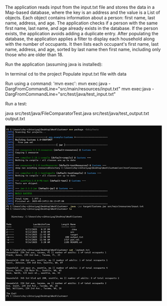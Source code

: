The application reads input from the input.txt file and stores the data in a Map-based database, where the key is an address and the value is a List of objects. Each object contains information about a person: first name, last name, address, and age. The application checks if a person with the same first name, last name, and age already exists in the database. If the person exists, the application avoids adding a duplicate entry. After populating the database, the application applies a filter to display each household along with the number of occupants. It then lists each occupant's first name, last name, address, and age, sorted by last name then first name, including only those who are older than 18.

Run the application (assuming java is installed):

In terminal cd to the project
Populate input.txt file with data

Run using a command: 'mvn exec':
mvn exec:java -DargFromCommandLine="src/main/resources/input.txt"
mvn exec:java -DargFromCommandLine="src/test/java/test_input.txt"


Run a test:

java src/test/java/FileComparatorTest.java src/test/java/test_output.txt output.txt

![Alt text](output.jpg)

